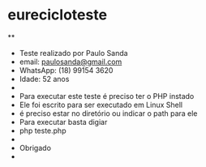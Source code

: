 # eurecicloteste
**
 * Teste realizado por Paulo Sanda
 * email: paulosanda@gmail.com
 * WhatsApp: (18) 99154 3620
 * Idade: 52 anos
 * 
 * Para executar este teste é preciso ter o PHP instado 
 * Ele foi escrito para ser executado em Linux Shell
 * é preciso estar no diretório ou indicar o path para ele
 * Para executar basta digiar 
 * php teste.php
 * 
 * Obrigado
 *
